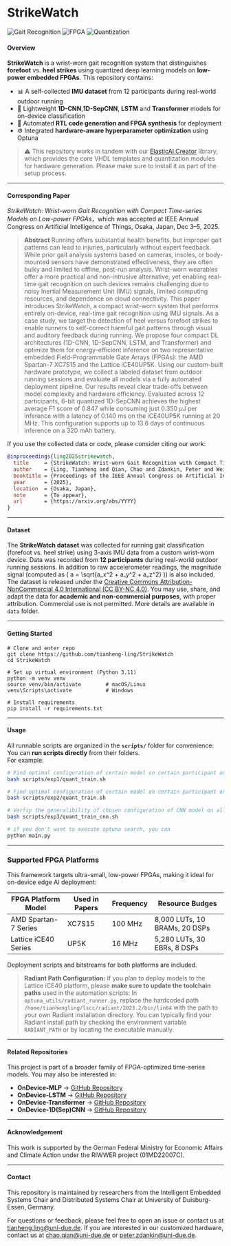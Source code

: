 # StrikeWatch
![Gait Recognition](https://img.shields.io/badge/Gait--Recognition-Forefoot%20%7C%20Heel-critical) ![FPGA](https://img.shields.io/badge/FPGA-Low--Power-blue) ![Quantization](https://img.shields.io/badge/Quantization-Integer--Only--Inference-green)

#### Overview

**StrikeWatch** is a wrist-worn gait recognition system that distinguishes **forefoot** vs. **heel strikes** using quantized deep learning models on **low-power embedded FPGAs**. This repository contains:
- 📊 A self-collected **IMU dataset** from 12 participants during real-world outdoor running
- 🧠 Lightweight **1D-CNN**,**1D-SepCNN**, **LSTM** and **Transformer** models for on-device classification  
- 🧱 Automated **RTL code generation and FPGA synthesis** for deployment
- ⚙️ Integrated **hardware-aware hyperparameter optimization** using Optuna

> ⚠️ This repository works in tandem with our [ElasticAI.Creator](https://github.com/es-ude/elastic-ai.creator/tree/add-linear-quantization) library, which provides the core VHDL templates and quantization modules for hardware generation. Please make sure to install it as part of the setup process.

---

#### Corresponding Paper
*StrikeWatch: Wrist-worn Gait Recognition with Compact Time-series Models on Low-power FPGAs*，which was accepted at IEEE Annual Congress on Artificial Intelligence of Things, Osaka, Japan, Dec 3–5, 2025. 

> **Abstract**  Running offers substantial health benefits, but improper gait patterns can lead to injuries, particularly without expert feedback. While prior gait analysis systems based on cameras, insoles, or body-mounted sensors have demonstrated effectiveness, they are often bulky and limited to offline, post-run analysis. Wrist-worn wearables offer a more practical and non-intrusive alternative, yet enabling real-time gait recognition on such devices remains challenging due to noisy Inertial Measurement Unit (IMU) signals, limited computing resources, and dependence on cloud connectivity.
This paper introduces StrikeWatch, a compact wrist-worn system that performs entirely on-device, real-time gait recognition using IMU signals. As a case study, we target the detection of heel versus forefoot strikes to enable runners to self-correct harmful gait patterns through visual and auditory feedback during running. We propose four compact DL architectures (1D-CNN, 1D-SepCNN, LSTM, and Transformer) and optimize them for energy-efficient inference on two representative embedded Field-Programmable Gate Arrays (FPGAs): the AMD Spartan-7 XC7S15 and the Lattice iCE40UP5K.
Using our custom-built hardware prototype, we collect a labeled dataset from outdoor running sessions and evaluate all models via a fully automated deployment pipeline. Our results reveal clear trade-offs between model complexity and hardware efficiency. Evaluated across 12 participants, 6-bit quantized 1D-SepCNN achieves the highest average F1 score of 0.847 while consuming just 0.350 $\mu$J per inference with a latency of 0.140 ms on the iCE40UP5K running at 20 MHz. This configuration supports up to 13.6 days of continuous inference on a 320 mAh battery.

If you use the collected data or code, please consider citing our work:
```bibtex
@inproceedings{ling2025strikewatch,
  title     = {StrikeWatch: Wrist-worn Gait Recognition with Compact Time-series Models on Low-power FPGAs},
  author    = {Ling, Tianheng and Qian, Chao and Zdankin, Peter and Weis, Torben and Schiele, Gregor},
  booktitle = {Proceedings of the IEEE Annual Congress on Artificial Intelligence of Things (IEEE AIoT)},
  year      = {2025},
  location  = {Osaka, Japan},
  note      = {To appear},
  url       = {https://arxiv.org/abs/YYYY}
}
```
---

#### Dataset

The **StrikeWatch dataset** was collected for running gait classification (forefoot vs. heel strike) using 3-axis IMU data from a custom wrist-worn device. Data was recorded from **12 participants** during real-world outdoor running sessions. In addition to raw accelerometer readings, the magnitude signal (computed as \( a = \sqrt{a_x^2 + a_y^2 + a_z^2} \)) is also included. The dataset is released under the [Creative Commons Attribution-NonCommercial 4.0 International (CC BY-NC 4.0)](https://creativecommons.org/licenses/by-nc/4.0/). You may use, share, and adapt the data for **academic and non-commercial purposes**, with proper attribution. Commercial use is not permitted. More details are available in ```data``` folder.

---

#### Getting Started
```
# Clone and enter repo
git clone https://github.com/tianheng-ling/StrikeWatch
cd StrikeWatch

# Set up virtual environment (Python 3.11)
python -m venv venv
source venv/bin/activate        # macOS/Linux
venv\Scripts\activate           # Windows

# Install requirements
pip install -r requirements.txt
```
---

#### Usage
All runnable scripts are organized in the **`scripts/`** folder for convenience: You can **run scripts directly** from their folders.  
For example:

```bash
# Find optimal configuration of certain model on certain participant on AMD FPGA
bash scripts/exp1/quant_train.sh

# Find optimal configuration of certain model on certain participant on Lattice FPGA
bash scripts/exp2/quant_train.sh

# Verfiy the generalibility of chosen configuration of CNN model on all participants
bash scripts/exp3/quant_train_cnn.sh

# if you don't want to execute optuna search, you can 
python main.py
```
---

### Supported FPGA Platforms
This framework targets ultra-small, low-power FPGAs, making it ideal for on-device edge AI deployment:

| FPGA Platform	Model  | Used in Papers | Frequency | Resource Budges               |
| -------------------- | -------------- | --------- | ----------------------------- |
| AMD Spartan-7 Series | XC7S15         | 100 MHz   | 8,000 LUTs, 10 BRAMs, 20 DSPs |
| Lattice iCE40 Series | UP5K           | 16 MHz    | 5,280 LUTs, 30 EBRs, 8 DSPs   |

Deployment scripts and bitstreams for both platforms are included. 
> **Radiant Path Configuration:** If you plan to deploy models to the Lattice iCE40 platform, please **make sure to update the toolchain paths** used in the automation scripts: In `optuna_utils/radiant_runner.py`, replace the hardcoded path `/home/tianhengling/lscc/radiant/2023.2/bin/lin64` with the path to your own Radiant installation directory. You can typically find your Radiant install path by checking the environment variable `RADIANT_PATH` or by locating the executable manually.

---

#### Related Repositories
This project is part of a broader family of FPGA-optimized time-series models. You may also be interested in:

- **OnDevice-MLP** → [GitHub Repository](https://github.com/tianheng-ling/OnDeviceSoftSensorMLP)  
- **OnDevice-LSTM** → [GitHub Repository](https://github.com/tianheng-ling/EdgeOverflowForecast)
- **OnDevice-Transformer** → [GitHub Repository](https://github.com/tianheng-ling/TinyTransformer4TS)
- **OnDevice-1D(Sep)CNN** → [GitHub Repository](https://github.com/tianheng-ling/smatable)

---

#### Acknowledgement
This work is supported by the German Federal Ministry for Economic Affairs and Climate Action under the RIWWER project (01MD22007C). 

---

#### Contact
This repository is maintained by researchers from the Intelligent Embedded Systems Chair and Distributed Systems Chair at University of Duisburg-Essen, Germany.

For questions or feedback, please feel free to open an issue or contact us at tianheng.ling@uni-due.de. If you are interested in our customized hardware, contact us at chao.qian@uni-due.de or peter.zdankin@uni-due.de.